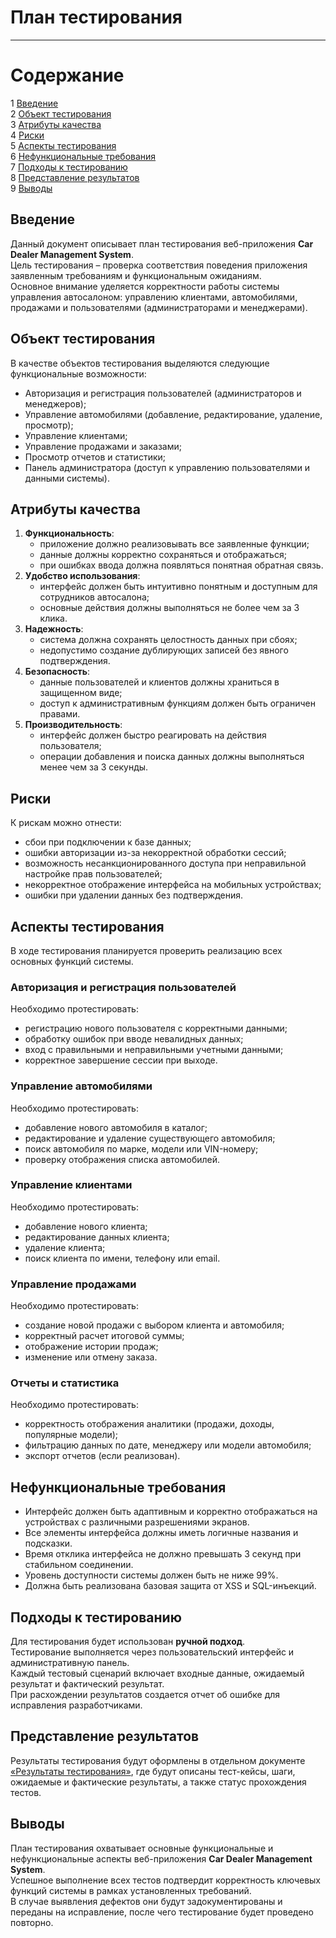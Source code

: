 # План тестирования
---

# Содержание
1 [Введение](#introduction)  
2 [Объект тестирования](#items)  
3 [Атрибуты качества](#quality)  
4 [Риски](#risk)  
5 [Аспекты тестирования](#features)  
6 [Нефункциональные требования](#nonfunctional)  
7 [Подходы к тестированию](#approach)  
8 [Представление результатов](#pass)  
9 [Выводы](#conclusion)

<a name="introduction"/>

## Введение

Данный документ описывает план тестирования веб-приложения **Car Dealer Management System**.  
Цель тестирования – проверка соответствия поведения приложения заявленным требованиям и функциональным ожиданиям.  
Основное внимание уделяется корректности работы системы управления автосалоном: управлению клиентами, автомобилями, продажами и пользователями (администраторами и менеджерами).

<a name="items"/>

## Объект тестирования

В качестве объектов тестирования выделяются следующие функциональные возможности:

* Авторизация и регистрация пользователей (администраторов и менеджеров);
* Управление автомобилями (добавление, редактирование, удаление, просмотр);
* Управление клиентами;
* Управление продажами и заказами;
* Просмотр отчетов и статистики;
* Панель администратора (доступ к управлению пользователями и данными системы).

<a name="quality"/>

## Атрибуты качества

1. **Функциональность**:
   * приложение должно реализовывать все заявленные функции;
   * данные должны корректно сохраняться и отображаться;
   * при ошибках ввода должна появляться понятная обратная связь.
2. **Удобство использования**:
   * интерфейс должен быть интуитивно понятным и доступным для сотрудников автосалона;
   * основные действия должны выполняться не более чем за 3 клика.
3. **Надежность**:
   * система должна сохранять целостность данных при сбоях;
   * недопустимо создание дублирующих записей без явного подтверждения.
4. **Безопасность**:
   * данные пользователей и клиентов должны храниться в защищенном виде;
   * доступ к административным функциям должен быть ограничен правами.
5. **Производительность**:
   * интерфейс должен быстро реагировать на действия пользователя;
   * операции добавления и поиска данных должны выполняться менее чем за 3 секунды.

<a name="risk"/>

## Риски

К рискам можно отнести:
* сбои при подключении к базе данных;
* ошибки авторизации из-за некорректной обработки сессий;
* возможность несанкционированного доступа при неправильной настройке прав пользователей;
* некорректное отображение интерфейса на мобильных устройствах;
* ошибки при удалении данных без подтверждения.

<a name="features"/>

## Аспекты тестирования

В ходе тестирования планируется проверить реализацию всех основных функций системы.

### Авторизация и регистрация пользователей
Необходимо протестировать:
* регистрацию нового пользователя с корректными данными;
* обработку ошибок при вводе невалидных данных;
* вход с правильными и неправильными учетными данными;
* корректное завершение сессии при выходе.

### Управление автомобилями
Необходимо протестировать:
* добавление нового автомобиля в каталог;
* редактирование и удаление существующего автомобиля;
* поиск автомобиля по марке, модели или VIN-номеру;
* проверку отображения списка автомобилей.

### Управление клиентами
Необходимо протестировать:
* добавление нового клиента;
* редактирование данных клиента;
* удаление клиента;
* поиск клиента по имени, телефону или email.

### Управление продажами
Необходимо протестировать:
* создание новой продажи с выбором клиента и автомобиля;
* корректный расчет итоговой суммы;
* отображение истории продаж;
* изменение или отмену заказа.

### Отчеты и статистика
Необходимо протестировать:
* корректность отображения аналитики (продажи, доходы, популярные модели);
* фильтрацию данных по дате, менеджеру или модели автомобиля;
* экспорт отчетов (если реализован).

<a name="nonfunctional"/>

## Нефункциональные требования

* Интерфейс должен быть адаптивным и корректно отображаться на устройствах с различными разрешениями экранов.  
* Все элементы интерфейса должны иметь логичные названия и подсказки.  
* Время отклика интерфейса не должно превышать 3 секунд при стабильном соединении.  
* Уровень доступности системы должен быть не ниже 99%.  
* Должна быть реализована базовая защита от XSS и SQL-инъекций.  

<a name="approach"/>

## Подходы к тестированию

Для тестирования будет использован **ручной подход**.  
Тестирование выполняется через пользовательский интерфейс и административную панель.  
Каждый тестовый сценарий включает входные данные, ожидаемый результат и фактический результат.  
При расхождении результатов создается отчет об ошибке для исправления разработчиками.

<a name="pass"/>

## Представление результатов

Результаты тестирования будут оформлены в отдельном документе [«Результаты тестирования»](Test%20result.md), где будут описаны тест-кейсы, шаги, ожидаемые и фактические результаты, а также статус прохождения тестов.

<a name="conclusion"/>

## Выводы

План тестирования охватывает основные функциональные и нефункциональные аспекты веб-приложения **Car Dealer Management System**.  
Успешное выполнение всех тестов подтвердит корректность ключевых функций системы в рамках установленных требований.  
В случае выявления дефектов они будут задокументированы и переданы на исправление, после чего тестирование будет проведено повторно.
